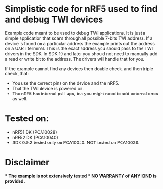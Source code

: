 # Simplistic code for nRF5 used to find and debug TWI devices
Example code meant to be used to debug TWI applications. It is just a simple application that scans through all possible 7-bits TWI address. If a device is found on a particular address the example prints out the address on a UART terminal. This is the exact address you should pass to the TWI drivers in the SDK. In SDK 10 and later you should not need to manually add a read or write bit to the address. The drivers will handle that for you. 

If the example cannot find any devices then double check, and then triple check, that:
* You use the correct pins on the device and the nRF5.
* That the TWI device is powered on. 
* The nRF5 has internal pull-ups, but you might need to add external ones as well.

# Tested on:
* nRF51 DK (PCA10028)
* nRF52 DK (PCA10040)
* SDK 0.9.2 tested only on PCA10040. NOT tested on PCA10036.

# Disclaimer
<b>
 * The example is not extensively tested
 * NO WARRANTY of ANY KIND is provided.
 </b>
